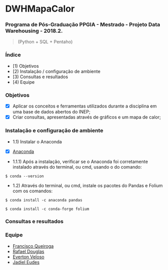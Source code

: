 # DWHMapaCalor

### Programa de Pós-Graduação PPGIA - Mestrado - Projeto Data Warehousing - 2018.2.
> (Python + SQL + Pentaho)

### Índice
* [1) Objetivos
* [2) Instalação / configuração de ambiente
* [3) Consultas e resultados
* [4) Equipe

### Objetivos

- [X] Aplicar os conceitos e ferramentas utilizados durante a disciplina em uma base de dados abertos do INEP;
- [X] Criar consultas, apresentadas através de gráficos e um mapa de calor;

### Instalação e configuração de ambiente

* 1.1) Instalar o Anaconda
- [x] [Anaconda](https://www.anaconda.com/download/)
* 1.1.1) Após a instalação, verificar se o Anaconda foi corretamente instalado através do terminal, ou cmd, usando o do comando:

```
$ conda --version
```
* 1.2) Através do terminal, ou cmd, instale os pacotes do Pandas e Folium com os comandos:

```
$ conda install -c anaconda pandas
```

```
$ conda install -c conda-forge folium
```

### Consultas e resultados



### Equipe
- [Francisco Queiroga](https://github.com/chicoqueiroga)<br>
- [Rafael Douglas](https://github.com/rafaeldougllas)<br>
- [Everton Veloso](https://github.com/everton-nv)<br>
- [Jadiel Eudes](https://github.com/Eudess)<br>
